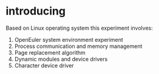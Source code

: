 # introducing
Based on Linux operating system this experiment involves:
1. OpenEuler system environment experiment
2. Process communication and memory management
3. Page replacement algorithm
4. Dynamic modules and device drivers
5. Character device driver
